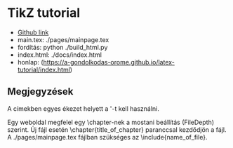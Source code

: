 # TikZ tutorial

* [Github link](https://github.com/a-gondolkodas-orome/latex-tutorial)
* main.tex: ./pages/mainpage.tex
* fordítás: python ./build_html.py 
* index.html: ./docs/index.html 
* honlap: (https://a-gondolkodas-orome.github.io/latex-tutorial/index.html)

## Megjegyzések

A címekben egyes ékezet helyett a  '<karakter>-t kell használni. 

Egy weboldal megfelel egy \chapter-nek a mostani beállítás (FileDepth) szerint. Új fájl esetén \chapter{title_of_chapter} paranccsal kezdődjön a fájl. A ./pages/mainpage.tex fájlban szükséges az \include{name_of_file}.


